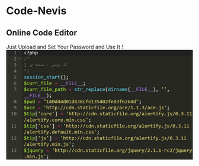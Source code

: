 # Code-Nevis
Online Code Editor
---
Just Upload and Set Your Password and Use It !
![code-nevis](https://raw.githubusercontent.com/ahmadpanah/Code-Nevis/master/code-nevis.jpg)